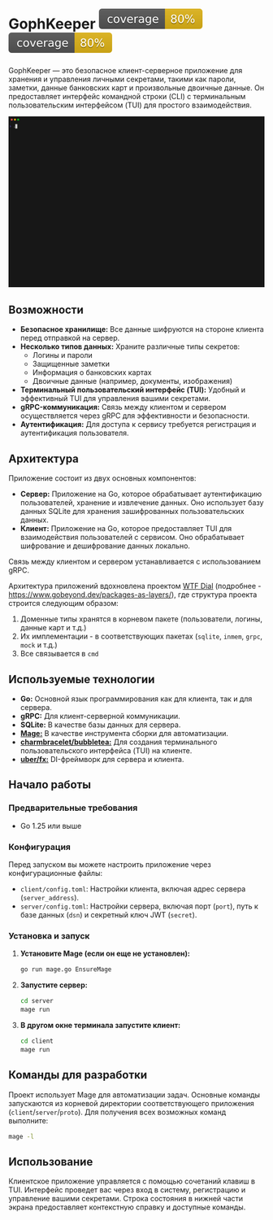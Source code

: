 # GophKeeper ![покрытие тестами клиента](client/coverage.svg) ![покрытие тестами сервера](server/coverage.svg)

GophKeeper — это безопасное клиент-серверное приложение для хранения и управления личными секретами, такими как пароли, заметки, данные банковских карт и произвольные двоичные данные. Он предоставляет интерфейс командной строки (CLI) с терминальным пользовательским интерфейсом (TUI) для простого взаимодействия.

![демо](demo.gif)

## Возможности

- **Безопасное хранилище:** Все данные шифруются на стороне клиента перед отправкой на сервер.
- **Несколько типов данных:** Храните различные типы секретов:
    - Логины и пароли
    - Защищенные заметки
    - Информация о банковских картах
    - Двоичные данные (например, документы, изображения)
- **Терминальный пользовательский интерфейс (TUI):** Удобный и эффективный TUI для управления вашими секретами.
- **gRPC-коммуникация:** Связь между клиентом и сервером осуществляется через gRPC для эффективности и безопасности.
- **Аутентификация:** Для доступа к сервису требуется регистрация и аутентификация пользователя.

## Архитектура

Приложение состоит из двух основных компонентов:

- **Сервер:** Приложение на Go, которое обрабатывает аутентификацию пользователей, хранение и извлечение данных. Оно использует базу данных SQLite для хранения зашифрованных пользовательских данных.
- **Клиент:** Приложение на Go, которое предоставляет TUI для взаимодействия пользователей с сервисом. Оно обрабатывает шифрование и дешифрование данных локально.

Связь между клиентом и сервером устанавливается с использованием gRPC.

Архитектура приложений вдохновлена проектом [WTF Dial](https://github.com/benbjohnson/wtf) (подробнее - https://www.gobeyond.dev/packages-as-layers/), где
структура проекта строится следующим образом:
1. Доменные типы хранятся в корневом пакете (пользователи, логины, данные карт и т.д.)
2. Их имплементации - в соответствующих пакетах (`sqlite`, `inmem`, `grpc`, `mock` и т.д.)
3. Все связывается в `cmd`

## Используемые технологии

- **Go:** Основной язык программирования как для клиента, так и для сервера.
- **gRPC:** Для клиент-серверной коммуникации.
- **SQLite:** В качестве базы данных для сервера.
- [**Mage:**](https://magefile.org/) В качестве инструмента сборки для автоматизации.
- [**charmbracelet/bubbletea:**](https://github.com/charmbracelet/bubbletea) Для создания терминального пользовательского интерфейса (TUI) на клиенте.
- [**uber/fx:**](https://github.com/uber-go/fx) DI-фреймворк для сервера и клиента.

## Начало работы

### Предварительные требования

- Go 1.25 или выше

### Конфигурация

Перед запуском вы можете настроить приложение через конфигурационные файлы:
- `client/config.toml`: Настройки клиента, включая адрес сервера (`server_address`).
- `server/config.toml`: Настройки сервера, включая порт (`port`), путь к базе данных (`dsn`) и секретный ключ JWT (`secret`).

### Установка и запуск

1. **Установите Mage (если он еще не установлен):**
   ```bash
   go run mage.go EnsureMage
   ```

2. **Запустите сервер:**
   ```bash
   cd server
   mage run
   ```

3. **В другом окне терминала запустите клиент:**
   ```bash
   cd client
   mage run
   ```

## Команды для разработки

Проект использует Mage для автоматизации задач. Основные команды запускаются из корневой директории соответствующего приложения (`client`/`server`/`proto`). 
Для получения всех возможных команд выполните:

```bash
mage -l
```

## Использование

Клиентское приложение управляется с помощью сочетаний клавиш в TUI. Интерфейс проведет вас через вход в систему, регистрацию и управление вашими секретами. 
Строка состояния в нижней части экрана предоставляет контекстную справку и доступные команды.